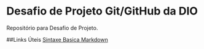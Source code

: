# Desafio de Projeto Git/GitHub da DIO
Repositório para Desafio de Projeto.

##Links Úteis 
[Sintaxe Basica Markdown](https://www.markdownguide.org/basic-sintax/) 
